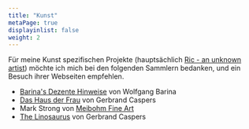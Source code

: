 ```yaml
---
title: "Kunst"
metaPage: true
displayinlist: false
weight: 2
---
```


Für meine Kunst spezifischen Projekte (hauptsächlich [Ric - an unknown artist](https://ric-unknownartist.projektemacher.org/))  möchte ich mich bei den folgenden Sammlern bedanken, und ein Besuch ihrer Webseiten empfehlen.

* [Barina's Dezente Hinweise](https://www.wolfgang-barina.de/kunst/) von Wolfgang Barina
* [Das Haus der Frau](https://www.dashausderfrau.nl/) von Gerbrand Caspers
* Mark Strong von [Meibohm Fine Art](https://www.meibohmfinearts.com/)
* [The Linosaurus](https://gerrie-thefriendlyghost.blogspot.com/) von Gerbrand Caspers
